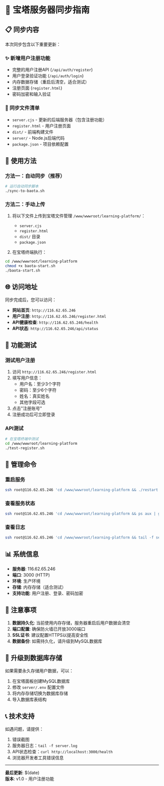 # 🚀 宝塔服务器同步指南

## 📋 同步内容

本次同步包含以下重要更新：

### ✨ **新增用户注册功能**
- 完整的用户注册API (`/api/auth/register`)
- 用户登录验证功能 (`/api/auth/login`)
- 内存数据存储（重启后清空，适合测试）
- 注册页面 (`register.html`)
- 密码加密和输入验证

### 📁 **同步文件清单**
- `server.cjs` - 更新的后端服务器（包含注册功能）
- `register.html` - 用户注册页面
- `dist/` - 前端构建文件
- `server/` - Node.js后端代码
- `package.json` - 项目依赖配置

## 🔧 使用方法

### 方法一：自动同步（推荐）
```bash
# 运行自动同步脚本
./sync-to-baota.sh
```

### 方法二：手动上传
1. 将以下文件上传到宝塔文件管理 `/www/wwwroot/learning-platform/`：
   - `server.cjs`
   - `register.html`  
   - `dist/` 目录
   - `package.json`

2. 在宝塔终端执行：
```bash
cd /www/wwwroot/learning-platform
chmod +x baota-start.sh
./baota-start.sh
```

## 🌐 访问地址

同步完成后，您可以访问：

- **网站首页**: `http://116.62.65.246`
- **用户注册**: `http://116.62.65.246/register.html`
- **API健康检查**: `http://116.62.65.246/health`
- **API状态**: `http://116.62.65.246/api/status`

## 🧪 功能测试

### 测试用户注册
1. 访问 `http://116.62.65.246/register.html`
2. 填写用户信息：
   - 用户名：至少3个字符
   - 密码：至少6个字符
   - 姓名：真实姓名
   - 其他字段可选
3. 点击"注册账号"
4. 注册成功后可立即登录

### API测试
```bash
# 在宝塔终端中测试
cd /www/wwwroot/learning-platform
./test-register.sh
```

## 🔧 管理命令

### 重启服务
```bash
ssh root@116.62.65.246 'cd /www/wwwroot/learning-platform && ./restart.sh'
```

### 查看服务状态
```bash
ssh root@116.62.65.246 'cd /www/wwwroot/learning-platform && ps aux | grep "node server.cjs"'
```

### 查看日志
```bash
ssh root@116.62.65.246 'cd /www/wwwroot/learning-platform && tail -f server.log'
```

## 📊 系统信息

- **服务器**: 116.62.65.246
- **端口**: 3000 (HTTP)
- **环境**: 生产环境
- **存储**: 内存存储（适合测试）
- **支持功能**: 用户注册、登录、密码加密

## 🚨 注意事项

1. **数据持久化**: 当前使用内存存储，服务器重启后用户数据会清空
2. **端口配置**: 确保防火墙已开放3000端口
3. **SSL证书**: 建议配置HTTPS以提高安全性
4. **数据备份**: 如需持久化，请升级到MySQL数据库

## 🔄 升级到数据库存储

如果需要永久存储用户数据，可以：

1. 在宝塔面板创建MySQL数据库
2. 修改 `server/.env` 配置文件
3. 将内存存储切换为数据库存储
4. 导入数据库表结构

## 📞 技术支持

如遇问题，请提供：
1. 错误截图
2. 服务器日志：`tail -f server.log`
3. API状态检查：`curl http://localhost:3000/health`
4. 浏览器开发者工具错误信息

---
**最后更新**: $(date)  
**版本**: v1.0 - 用户注册功能
